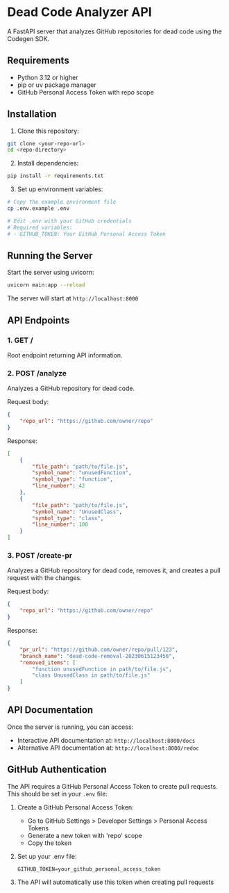 # Dead Code Analyzer API

A FastAPI server that analyzes GitHub repositories for dead code using the Codegen SDK.

## Requirements

- Python 3.12 or higher
- pip or uv package manager
- GitHub Personal Access Token with repo scope

## Installation

1. Clone this repository:
```bash
git clone <your-repo-url>
cd <repo-directory>
```

2. Install dependencies:
```bash
pip install -r requirements.txt
```

3. Set up environment variables:
```bash
# Copy the example environment file
cp .env.example .env

# Edit .env with your GitHub credentials
# Required variables:
# - GITHUB_TOKEN: Your GitHub Personal Access Token
```

## Running the Server

Start the server using uvicorn:

```bash
uvicorn main:app --reload
```

The server will start at `http://localhost:8000`

## API Endpoints

### 1. GET /
Root endpoint returning API information.

### 2. POST /analyze
Analyzes a GitHub repository for dead code.

Request body:
```json
{
    "repo_url": "https://github.com/owner/repo"
}
```

Response:
```json
[
    {
        "file_path": "path/to/file.js",
        "symbol_name": "unusedFunction",
        "symbol_type": "function",
        "line_number": 42
    },
    {
        "file_path": "path/to/file.js",
        "symbol_name": "UnusedClass",
        "symbol_type": "class",
        "line_number": 100
    }
]
```

### 3. POST /create-pr
Analyzes a GitHub repository for dead code, removes it, and creates a pull request with the changes.

Request body:
```json
{
    "repo_url": "https://github.com/owner/repo"
}
```

Response:
```json
{
    "pr_url": "https://github.com/owner/repo/pull/123",
    "branch_name": "dead-code-removal-20230615123456",
    "removed_items": [
        "function unusedFunction in path/to/file.js",
        "class UnusedClass in path/to/file.js"
    ]
}
```

## API Documentation

Once the server is running, you can access:
- Interactive API documentation at: `http://localhost:8000/docs`
- Alternative API documentation at: `http://localhost:8000/redoc`

## GitHub Authentication

The API requires a GitHub Personal Access Token to create pull requests. This should be set in your `.env` file:

1. Create a GitHub Personal Access Token:
   - Go to GitHub Settings > Developer Settings > Personal Access Tokens
   - Generate a new token with 'repo' scope
   - Copy the token

2. Set up your .env file:
   ```env
   GITHUB_TOKEN=your_github_personal_access_token
   ```

3. The API will automatically use this token when creating pull requests 